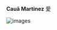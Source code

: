 **Cauã Martinez** 愛

![images](https://github.com/user-attachments/assets/aa7553e0-8276-4adf-a3ba-51c3b9e3b1f8)
